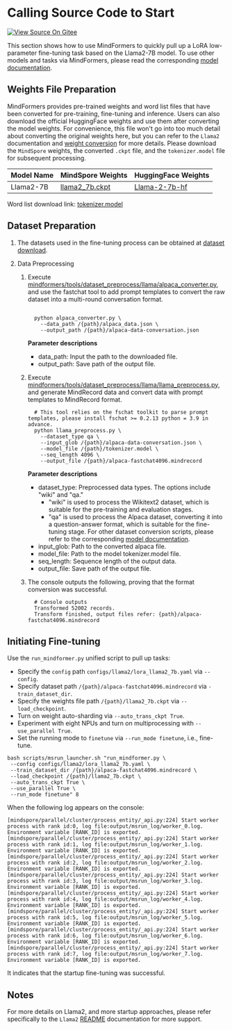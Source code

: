 # Calling Source Code to Start

[![View Source On Gitee](https://mindspore-website.obs.cn-north-4.myhuaweicloud.com/website-images/r2.4.10/resource/_static/logo_source_en.svg)](https://gitee.com/mindspore/docs/blob/r2.4.10/docs/mindformers/docs/source_en/quick_start/source_code_start.md)

This section shows how to use MindFormers to quickly pull up a LoRA low-parameter fine-tuning task based on the Llama2-7B model. To use other models and tasks via MindFormers, please read the corresponding [model documentation](https://www.mindspore.cn/mindformers/docs/en/r1.3.2/start/models.html).

## Weights File Preparation

MindFormers provides pre-trained weights and word list files that have been converted for pre-training, fine-tuning and inference. Users can also download the official HuggingFace weights and use them after converting the model weights. For convenience, this file won't go into too much detail about converting the original weights here, but you can refer to the `Llama2` documentation and [weight conversion](https://www.mindspore.cn/mindformers/docs/en/r1.3.2/function/weight_conversion.html) for more details. Please download the `MindSpore` weights, the converted `.ckpt` file, and the `tokenizer.model` file for subsequent processing.

| Model Name | MindSpore Weights | HuggingFace Weights |
| ------ | ------ | ------ |
| Llama2-7B | [llama2_7b.ckpt](https://ascend-repo-modelzoo.obs.cn-east-2.myhuaweicloud.com/MindFormers/llama2/llama2_7b.ckpt) | [Llama-2-7b-hf](https://huggingface.co/meta-llama/Llama-2-7b-hf) |

Word list download link: [tokenizer.model](https://ascend-repo-modelzoo.obs.cn-east-2.myhuaweicloud.com/MindFormers/llama2/tokenizer.model)

## Dataset Preparation

1. The datasets used in the fine-tuning process can be obtained at [dataset download](https://github.com/tatsu-lab/stanford_alpaca).

2. Data Preprocessing

    1. Execute [mindformers/tools/dataset_preprocess/llama/alpaca_converter.py](https://gitee.com/mindspore/mindformers/blob/r1.3.0/mindformers/tools/dataset_preprocess/llama/alpaca_converter.py), and use the fastchat tool to add prompt templates to convert the raw dataset into a multi-round conversation format.

        ```shell

          python alpaca_converter.py \
            --data_path /{path}/alpaca_data.json \
            --output_path /{path}/alpaca-data-conversation.json
        ```

        **Parameter descriptions**

        - data_path:   Input the path to the downloaded file.
        - output_path: Save path of the output file.

    2. Execute [mindformers/tools/dataset_preprocess/llama/llama_preprocess.py](https://gitee.com/mindspore/mindformers/blob/r1.3.0/mindformers/tools/dataset_preprocess/llama/llama_preprocess.py), and generate MindRecord data and convert data with prompt templates to MindRecord format.

        ```shell
          # This tool relies on the fschat toolkit to parse prompt templates, please install fschat >= 0.2.13 python = 3.9 in advance.
          python llama_preprocess.py \
            --dataset_type qa \
            --input_glob /{path}/alpaca-data-conversation.json \
            --model_file /{path}/tokenizer.model \
            --seq_length 4096 \
            --output_file /{path}/alpaca-fastchat4096.mindrecord
        ```

        **Parameter descriptions**

        - dataset_type: Preprocessed data types. The options include "wiki" and "qa."
            - "wiki" is used to process the Wikitext2 dataset, which is suitable for the pre-training and evaluation stages.
            - "qa" is used to process the Alpaca dataset, converting it into a question-answer format, which is suitable for the fine-tuning stage.
            For other dataset conversion scripts, please refer to the corresponding  [model documentation](https://www.mindspore.cn/mindformers/docs/en/r1.3.2/start/models.html).
        - input_glob:   Path to the converted alpaca file.
        - model_file:   Path to the model tokenizer.model file.
        - seq_length:   Sequence length of the output data.
        - output_file:  Save path of the output file.

    3. The console outputs the following, proving that the format conversion was successful.

        ```shell
          # Console outputs
          Transformed 52002 records.
          Transform finished, output files refer: {path}/alpaca-fastchat4096.mindrecord
        ```

## Initiating Fine-tuning

Use the `run_mindformer.py` unified script to pull up tasks:

- Specify the `config` path `configs/llama2/lora_llama2_7b.yaml` via `--config`.
- Specify dataset path `/{path}/alpaca-fastchat4096.mindrecord` via `-train_dataset_dir`.
- Specify the weights file path `/{path}/llama2_7b.ckpt` via `--load_checkpoint`.
- Turn on weight auto-sharding via `--auto_trans_ckpt True`.
- Experiment with eight NPUs and turn on multiprocessing with `--use_parallel True`.
- Set the running mode to `finetune` via `--run_mode finetune`, i.e., fine-tune.

```shell
bash scripts/msrun_launcher.sh "run_mindformer.py \
 --config configs/llama2/lora_llama2_7b.yaml \
 --train_dataset_dir /{path}/alpaca-fastchat4096.mindrecord \
 --load_checkpoint /{path}/llama2_7b.ckpt \
 --auto_trans_ckpt True \
 --use_parallel True \
 --run_mode finetune" 8
```

When the following log appears on the console:

```shell
[mindspore/parallel/cluster/process_entity/_api.py:224] Start worker process with rank id:0, log file:output/msrun_log/worker_0.log. Environment variable [RANK_ID] is exported.
[mindspore/parallel/cluster/process_entity/_api.py:224] Start worker process with rank id:1, log file:output/msrun_log/worker_1.log. Environment variable [RANK_ID] is exported.
[mindspore/parallel/cluster/process_entity/_api.py:224] Start worker process with rank id:2, log file:output/msrun_log/worker_2.log. Environment variable [RANK_ID] is exported.
[mindspore/parallel/cluster/process_entity/_api.py:224] Start worker process with rank id:3, log file:output/msrun_log/worker_3.log. Environment variable [RANK_ID] is exported.
[mindspore/parallel/cluster/process_entity/_api.py:224] Start worker process with rank id:4, log file:output/msrun_log/worker_4.log. Environment variable [RANK_ID] is exported.
[mindspore/parallel/cluster/process_entity/_api.py:224] Start worker process with rank id:5, log file:output/msrun_log/worker_5.log. Environment variable [RANK_ID] is exported.
[mindspore/parallel/cluster/process_entity/_api.py:224] Start worker process with rank id:6, log file:output/msrun_log/worker_6.log. Environment variable [RANK_ID] is exported.
[mindspore/parallel/cluster/process_entity/_api.py:224] Start worker process with rank id:7, log file:output/msrun_log/worker_7.log. Environment variable [RANK_ID] is exported.
```

It indicates that the startup fine-tuning was successful.

## Notes

For more details on Llama2, and more startup approaches, please refer specifically to the `Llama2` [README](https://gitee.com/mindspore/mindformers/blob/r1.3.0/docs/model_cards/llama2.md#llama-2) documentation for more support.
